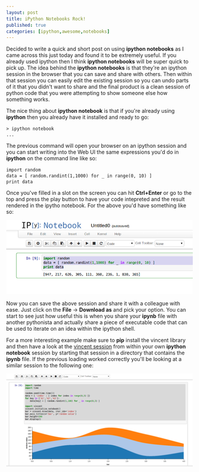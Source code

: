 ```yaml
---
layout: post
title: iPython Notebooks Rock!
published: true
categories: [ipython,awesome,notebooks]
---
```


Decided to write a quick and short post on using **ipython notebooks** as I
came across this just today and found it to be extremely useful. If you already
used ipython then I think **ipython notebooks** will be super quick to pick up.
The idea behind the **ipython notebooks** is that they're an ipython session in
the browser that you can save and share with others. Then within that session
you can easily edit the existing session so you can undo parts of it that you
didn't want to share and the final product is a clean session of python code
that you were attempting to show someone else how something works.

The nice thing about **ipython notebook** is that if you're already using 
**ipython** then you already have it installed and ready to go:

    > ipython notebook
    ...

The previous command will open your browser on an ipython session and you can 
start writing into the Web UI the same expressions you'd do in **ipython** on 
the command line like so:

    import random
    data = [ random.randint(1,1000) for _ in range(0, 10) ]
    print data

Once you've filled in a slot on the screen you can hit **Ctrl+Enter** or go to
the top and press the play button to have your code intepreted and the result
rendered in the ipytho notebook. For the above you'd have something like so:

![simple session](/images/2014/ipython_notebooks/simple_ipython_session.png)

Now you can save the above session and share it with a colleague with ease. Just
click on the **File** -> **Download as** and pick your option. You can start to
see just how useful this is when you share your **ipynb** file with another
pythonista and actually share a piece of executable code that can be used to
iterate on an idea within the ipython shell.

For a more interesting example make sure to **pip** install the vincent library
and then have a look at the [vincent session](/images/2014/ipython_notebooks/vincent_session.ipynb)
from within your own **ipython notebook** session by starting that session in a
directory that contains the **ipynb** file. If the previous loading worked
correctly you'll be looking at a similar session to the following one:

![vincent session](/images/2014/ipython_notebooks/vincent_session.png)
